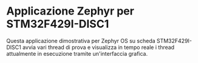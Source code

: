 # Applicazione Zephyr per STM32F429I-DISC1
Questa applicazione dimostrativa per Zephyr OS su scheda STM32F429I-DISC1 avvia vari thread di prova e visualizza in tempo reale i thread attualmente in esecuzione tramite un'interfaccia grafica.
